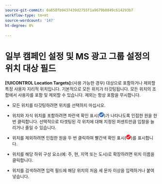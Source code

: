```yaml
---
source-git-commit: 0a858fb9437439d2755f1a9679b0849c614293b7
workflow-type: tm+mt
source-wordcount: '147'
ht-degree: 0%

---
```

# 일부 캠페인 설정 및 MS 광고 그룹 설정의 위치 대상 필드

<!-- MS performance max campaigns, MSA ad groups, Baidu campaigns, YJP campaigns -->

**[!UICONTROL Location Targets]:**(사용 가능한 경우) 대상으로 포함하거나 제외할 특정 사용자 지리적 위치입니다. 기본적으로 모든 위치가 타깃팅됩니다. 모든 위치의 조합에서 사용자를 포함 및 제외할 수 있습니다. 제외는 항상 포함을 무시합니다.

* 모든 위치를 타깃팅하려면 위치를 선택하지 마십시오.

* 위치와 자식 위치를 포함하려면 파란색 확인 표시(![포함](/help/search-social-commerce/assets/include.png "포함"))가 나타나도록 인접한 원을 한 번 클릭합니다. 선택적으로 타겟팅된 각 위치에 대해 지정된 퍼센트만큼 입찰을 늘리거나 줄일 수 있습니다.

* 위치를 제외하려면 인접한 원을 두 번 클릭하여 빨간색 확인 표시(![제외](/help/search-social-commerce/assets/exclude.png "제외"))를 표시합니다.

* 위치를 해당 하위 구성 요소(예: 주, 현, 지역 또는 도시)로 확장하려면 위치 이름을 클릭합니다.

* 위치를 검색하려면 입력 필드에 해당 위치의 처음 세 문자 이상을 입력하거나 붙여넣습니다.
